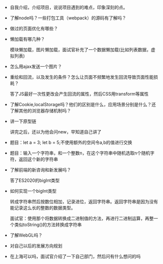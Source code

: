 * 自我介绍，介绍项目，说说项目遇到的难点，印象深刻的点。

* 了解node吗？一些打包工具（webpack）的源码有了解吗？

* 做过的页面优化有哪些？

* 懒加载有哪几种？

  模块懒加载，图片懒加载，面试官补充了一个数据懒加载(比如列表数据，虚拟列表)

* 怎么用ajax发送一个图片？

* 重绘和回流，以及发生的条件？怎么让页面不频繁地发生回流导致页面性能损耗？

  答了JS最好一次性更改会产生回流的属性，然后CSS用transform等属性

* 了解Cookie,localStorage吗？他们的区别是什么，应用场景分别是什么？还了解其他的浏览器存储机制吗？

* 讲一下原型链

  讲完之后，还以为他会问new，早知道自己讲了

* 题目：let a = 3; let b = 5;不使用额外的空间令a,b的值进行交换

* 题目：输入一个字符串，和一个整数n，在这个字符串中随机选取n个随机字符，返回这个新的字符串

* 了解前端的新咨询和新发展吗？

  答了ES2020的bigInt类型

* 如何实现一个bigInt类型

  转成字符串然后按数位相加，记录进位，返回字符串。返回字符串是因为没有能记录这么长的整数的数据类型。

  面试官：使用那个将数据转换成二进制值的方法，再进行二进制运算，再整一个类似toString()的方法转换成字符串

* 了解WebGL吗？

* 对自己以后的发展方向规划

* 在上海可以吗，面试官介绍了一下自己部门，然后问有什么想问的吗

